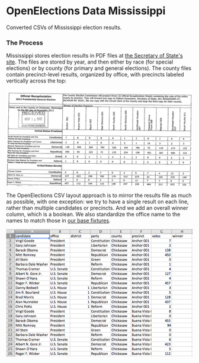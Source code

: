 OpenElections Data Mississippi
=====================

Converted CSVs of Mississippi election results.

### The Process

Mississippi stores election results in PDF files at [the Secretary of State's site](http://www.sos.ms.gov/elections4.aspx). The files are stored by year, and then either by race (for special elections) or by county (for primary and general elections). The county files contain precinct-level results, organized by office, with precincts labeled vertically across the top:

![MS county example](ms_county_example.png "MS county example")

The OpenElections CSV layout approach is to mirror the results file as much as possible, with one exception: we try to have a single result on each line, rather than multiple candidates or precincts. And we add an overall winner column, which is a boolean. We also standardize the office name to the names to match those in [our base fixtures](https://github.com/openelections/core/blob/dev/openelex/us/fixtures/office.csv).

![MS county CSV example](ms_county_csv_example.png "MS county csv example")